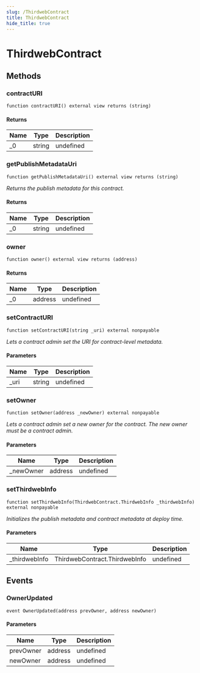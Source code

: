 ```yaml
---
slug: /ThirdwebContract
title: ThirdwebContract
hide_title: true
---
```


# ThirdwebContract

## Methods

### contractURI

```solidity
function contractURI() external view returns (string)
```

#### Returns

| Name | Type   | Description |
| ---- | ------ | ----------- |
| \_0  | string | undefined   |

### getPublishMetadataUri

```solidity
function getPublishMetadataUri() external view returns (string)
```

_Returns the publish metadata for this contract._

#### Returns

| Name | Type   | Description |
| ---- | ------ | ----------- |
| \_0  | string | undefined   |

### owner

```solidity
function owner() external view returns (address)
```

#### Returns

| Name | Type    | Description |
| ---- | ------- | ----------- |
| \_0  | address | undefined   |

### setContractURI

```solidity
function setContractURI(string _uri) external nonpayable
```

_Lets a contract admin set the URI for contract-level metadata._

#### Parameters

| Name  | Type   | Description |
| ----- | ------ | ----------- |
| \_uri | string | undefined   |

### setOwner

```solidity
function setOwner(address _newOwner) external nonpayable
```

_Lets a contract admin set a new owner for the contract. The new owner must be a contract admin._

#### Parameters

| Name       | Type    | Description |
| ---------- | ------- | ----------- |
| \_newOwner | address | undefined   |

### setThirdwebInfo

```solidity
function setThirdwebInfo(ThirdwebContract.ThirdwebInfo _thirdwebInfo) external nonpayable
```

_Initializes the publish metadata and contract metadata at deploy time._

#### Parameters

| Name           | Type                          | Description |
| -------------- | ----------------------------- | ----------- |
| \_thirdwebInfo | ThirdwebContract.ThirdwebInfo | undefined   |

## Events

### OwnerUpdated

```solidity
event OwnerUpdated(address prevOwner, address newOwner)
```

#### Parameters

| Name      | Type    | Description |
| --------- | ------- | ----------- |
| prevOwner | address | undefined   |
| newOwner  | address | undefined   |

